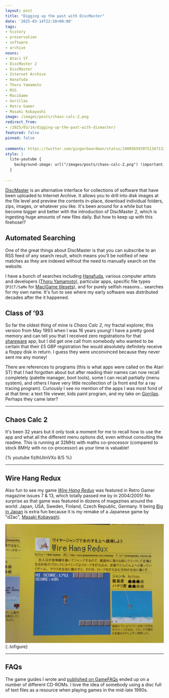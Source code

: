 ```yaml
---
layout: post
title: "Digging up the past with DiscMaster"
date: '2025-03-14T22:58+00:00'
tags:
- history
- preservation
- software
- archive
nouns:
- Atari ST
- DiscMaster 2
- DiscMaster
- Internet Archive
- Hanafuda
- Thoru Yamamoto
- RSS
- MaciGame
- Gorillas
- Retro Gamer
- Masaki Kobayashi
image: /images/posts/chaos-calc-2.png
redirect_from:
- /2025/03/14/digging-up-the-past-with-dismaster/
featured: false
pinned: false

comments: https://twitter.com/gingerbeardman/status/1900565939751367132
style: |
  lite-youtube {
    background-image: url("/images/posts/chaos-calc-2.png") !important;
  }

---
```


[DiscMaster](https://discmaster.textfiles.com) is an alternative interface for collections of software that have been uploaded to Internet Archive. It allows you to drill into disk images at the file level and preview the contents in-place, download individual folders, zips, images, or whatever you like. It's been around for a while but has become bigger and better with the introduction of DiscMaster 2, which is ingesting huge amounts of new files daily. But how to keep up with this firehose!?

## Automated Searching

One of the great things about DiscMaster is that you can subscribe to an RSS feed of any search result, which means you'll be notified of new matches as they are indexed without the need to manually search on the website.

I have a bunch of searches including [Hanafuda](/2021/10/31/hypercard-hanafuda/), various computer artists and developers ([Thoru Yamamoto](/2023/12/16/see-the-sky-thoru-yamamoto-christmas-story-for-playdate/)), particular apps, specific file types (`PICT/SaMe` for [MaciGame tilesets](/2023/05/04/macigame-user-created-graphics/)), and for purely selfish reasons... searches for my own name. It's fun to see where my early software was distributed decades after the it happened.

## Class of ’93

So far the oldest thing of mine is *Chaos Calc 2*, my fractal explorer, this version from May 1993 when I was 16 years young! I have a pretty good memory and can tell you that I received zero registrations for that [shareware](https://en.wikipedia.org/wiki/Shareware) app, but I did get one call from somebody who wanted to be certain that their £5 GBP registration fee would absolutely definitely receive a floppy disk in return. I guess they were unconvinced because they never sent me any money!

There are references to programs (this is what apps were called on the Atari ST) that I had forgotten about but after reading their names can now recall completely (palette manager, boot tools), some I can recall partially (menu system), and others I have very little recollection of (a front end for a ray tracing program). Curiously I see no mention of the apps I was most fond of at that time: a text file viewer, kids paint program, and my take on [Gorrilas](https://en.wikipedia.org/wiki/Gorillas_(video_game)). Perhaps they came later?

----

## Chaos Calc 2

It's been 32 years but it only took a moment for me to recall how to use the app and what all the different menu options did, even without consulting the readme. This is running at 32MHz with maths co-processor (compared to stock 8MHz with no co-processor) as your time is valuable!

{% youtube fizIhUlmVXo 8/5 %}

----

## Wire Hang Redux

Also fun to see my game [*Wire Hang Redux*](https://gingerbeardman.itch.io/wire-hang-redux) was featured in Retro Gamer magazine issues 7 & 13, which totally passed me by in 2004/2005! No surprise as that game was featured in dozens of magazines around the world: Japan, USA, Sweden, Finland, Czech Republic, Germany. It being [Big in Japan](http://www.forest.impress.co.jp/article/2004/07/06/wirehangredux.html) is extra fun because it is my remake of a Japanese game by "d2ac", [Masaki Kobayashi](https://www.mobygames.com/person/510170/masaki-kobayashi/).

![IMG](/images/posts/wire-hang-redux-japanese-feature.jpg "I can't remember which Japanese Macintosh magazine this was from")
{:.tofigure}

----

## FAQs

The game guides I wrote and [published on GameFAQs](https://gamefaqs.gamespot.com/community/msephton/contributions) ended up on a number of different CD-ROMs. I love the idea of somebody using a disc full of text files as a resource when playing games in the mid-late 1990s.